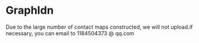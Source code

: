 # GraphIdn

Due to the large number of contact maps constructed, we will not upload.if necessary, you can email to 1184504373 @ qq.com
